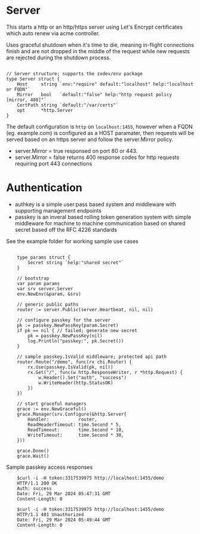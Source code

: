 # Server

This starts a http or an http/https server using Let's Encrypt certificates which auto renew via acme controller. 

Uses graceful shutdown when it's time to die, meaning in-flight connections finish and are not dropped in the middle of the request while new requests are rejected during the shutdown process. 

```golang

// Server structure; supports the zxdev/env package
type Server struct {
	Host     string `env:"require" default:"localhost" help:"localhost or FQDN"`
	Mirror   bool   `default:"false" help:"http request policy [mirror, 400]"`
	CertPath string `default:"/var/certs"`
	opt      *http.Server
}

```

The default configuration is ```http``` on ```localhost:1455```, however when a FQDN (eg. example.com) is configured as a HOST paramater, then requests will be served based on an https server and follow the server.Mirror policy. 

* server.Mirror = true responsed on port 80 or 443.
* server.Mirror = false returns 400 response codes for http requests requiring port 443 connections

# Authentication

*	authkey is a simple user:pass based system and middleware with supporting management endpoints
*	passkey is an inveral based rolling token generation system with simple middleware for machine to machine communication based on shared secret based off the RFC 4226 standards

See the example folder for working sample use cases

```golang

	type params struct {
		Secret string `help:"shared secret"`
	}

	// bootstrap
	var param params
	var srv server.Server
	env.NewEnv(&param, &srv)

	// generic public paths
	router := server.Public(server.Heartbeat, nil, nil)

	// configure passkey for the server
	pk := passkey.NewPassKey(param.Secret)
	if pk == nil { // failed; generate new secret
		pk = passkey.NewPassKey(nil)
		log.Println("passkey:", pk.Secret())
	}

	// sample passkey.IsValid middleware; protected api path
	router.Route("/demo", func(rx chi.Router) {
		rx.Use(passkey.IsValid(pk, nil))
		rx.Get("/", func(w http.ResponseWriter, r *http.Request) {
			w.Header().Set("auth", "success")
			w.WriteHeader(http.StatusOK)
		})
	})

	// start graceful managers
	grace := env.NewGraceful()
	grace.Manager(srv.Configure(&http.Server{
		Handler:           router,
		ReadHeaderTimeout: time.Second * 5,
		ReadTimeout:       time.Second * 10,
		WriteTimeout:      time.Second * 30,
	}))

	grace.Done()
	grace.Wait()

```

Sample passkey access responses

```shell
	$curl -i -H token:3317539975 http://localhost:1455/demo
	HTTP/1.1 200 OK
	Auth: success
	Date: Fri, 29 Mar 2024 05:47:31 GMT
	Content-Length: 0

	$curl -i -H token:3317539975 http://localhost:1455/demo
	HTTP/1.1 401 Unauthorized
	Date: Fri, 29 Mar 2024 05:49:44 GMT
	Content-Length: 0
```



